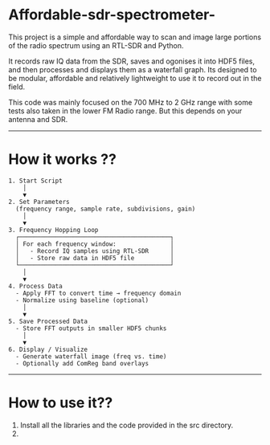 # Affordable-sdr-spectrometer-

This project is a simple and affordable way to scan and image large portions of the radio spectrum using an RTL-SDR and Python. 

It records raw IQ data from the SDR, saves and ogonises it into HDF5 files, and then processes and displays them as a waterfall graph. Its designed to be modular, affordable and relatively lightweight to use it to record out in the field.

This code was mainly focused on the 700 MHz to 2 GHz range with some tests also taken in the lower FM Radio range. But this depends on your antenna and SDR.


----
# How it works ?? 

 ```text
1. Start Script
     │
     ▼
2. Set Parameters
   (frequency range, sample rate, subdivisions, gain)
     │
     ▼
3. Frequency Hopping Loop
   ┌──────────────────────────────────────────┐
   │ For each frequency window:               │
   │   - Record IQ samples using RTL-SDR      │
   │   - Store raw data in HDF5 file          │
   └──────────────────────────────────────────┘
     │
     ▼
4. Process Data
   - Apply FFT to convert time → frequency domain
   - Normalize using baseline (optional)
     │
     ▼
5. Save Processed Data
   - Store FFT outputs in smaller HDF5 chunks
     │
     ▼
6. Display / Visualize
   - Generate waterfall image (freq vs. time)
   - Optionally add ComReg band overlays
 ```

----
 # How to use it?? 
 1. Install all the libraries and the code provided in the src directory.
 2. 

